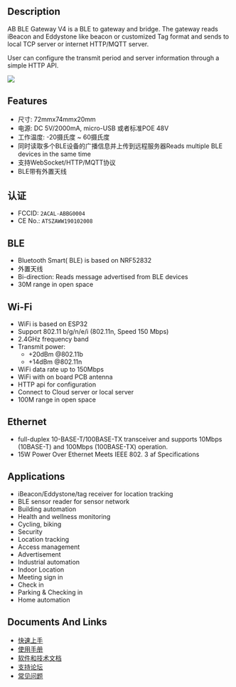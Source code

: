 ## Description

AB BLE Gateway V4 is a BLE to gateway and bridge. The gateway reads iBeacon and Eddystone like beacon or customized Tag format and sends to local TCP server or internet HTTP/MQTT server.

User can configure the transmit period and server information through a simple HTTP API.

<img src="https://i1.aprbrother.com/gateway41.jpg-640.jpg">

## Features

- 尺寸: 72mmx74mmx20mm
- 电源: DC 5V/2000mA, micro-USB 或者标准POE 48V
- 工作温度: -20摄氏度 ~ 60摄氏度
- 同时读取多个BLE设备的广播信息并上传到远程服务器Reads multiple BLE devices in the same time
- 支持WebSocket/HTTP/MQTT协议
- BLE带有外置天线

## 认证

* FCCID: `2ACAL-ABBG0004`
* CE No.: `ATSZAWW190102008`

## BLE

- Bluetooth Smart( BLE) is based on NRF52832 
- 外置天线
- Bi-direction: Reads message advertised from BLE devices 
- 30M range in open space

## Wi-Fi

  - WiFi is based on ESP32
  - Support 802.11 b/g/n/e/i (802.11n, Speed 150 Mbps)
  - 2.4GHz frequency band
  - Transmit power:
      - \+20dBm @802.11b
      - \+14dBm @802.11n
  - WiFi data rate up to 150Mbps
  - WiFi with on board PCB antenna
  - HTTP api for configuration
  - Connect to Cloud server or local server
  - 100M range in open space

## Ethernet

  - full-duplex 10-BASE-T/100BASE-TX transceiver and supports 10Mbps
    (10BASE-T) and 100Mbps (100BASE-TX) operation.
  - 15W Power Over Ethernet Meets IEEE 802. 3 af Specifications

## Applications

  - iBeacon/Eddystone/tag receiver for location tracking
  - BLE sensor reader for sensor network
  - Building automation
  - Health and wellness monitoring
  - Cycling, biking
  - Security
  - Location tracking
  - Access management
  - Advertisement
  - Industrial automation
  - Indoor Location
  - Meeting sign in
  - Check in
  - Parking & Checking in
  - Home automation

## Documents And Links

- [快速上手](Quick_Start_For_AB_BLE_Gateway_V4.md)
- [使用手册](User_Guide_For_AB_BLE_Gateway_V4.md)
- [软件和技术文档](Software_AB_BLE_Gateway_V4.md)
- [支持论坛](http://bbs.aprbrother.com/c/wifi)
- [常见问题](FAQ_For_AB_BLE_Gateway_V4.md)

